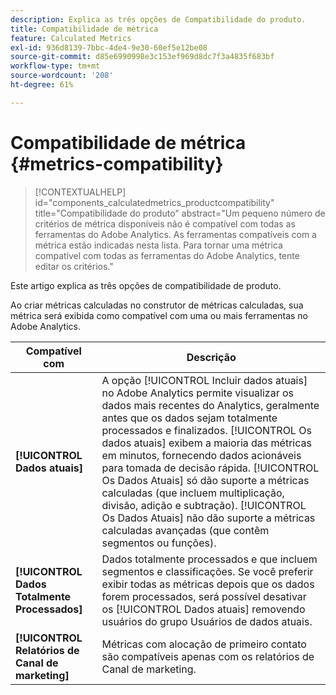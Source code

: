 ```yaml
---
description: Explica as três opções de Compatibilidade do produto.
title: Compatibilidade de métrica
feature: Calculated Metrics
exl-id: 936d8139-7bbc-4de4-9e30-60ef5e12be08
source-git-commit: d85e6990998e3c153ef969d8dc7f3a4835f683bf
workflow-type: tm+mt
source-wordcount: '208'
ht-degree: 61%

---
```


# Compatibilidade de métrica {#metrics-compatibility}

>[!CONTEXTUALHELP]
>id="components_calculatedmetrics_productcompatibility"
>title="Compatibilidade do produto"
>abstract="Um pequeno número de critérios de métrica disponíveis não é compatível com todas as ferramentas do Adobe Analytics. As ferramentas compatíveis com a métrica estão indicadas nesta lista. Para tornar uma métrica compatível com todas as ferramentas do Adobe Analytics, tente editar os critérios."

Este artigo explica as três opções de compatibilidade de produto.

Ao criar métricas calculadas no construtor de métricas calculadas, sua métrica será exibida como compatível com uma ou mais ferramentas no Adobe Analytics.


| Compatível com | Descrição |
| --- | --- |
| **[!UICONTROL Dados atuais]** | A opção [!UICONTROL Incluir dados atuais] no Adobe Analytics permite visualizar os dados mais recentes do Analytics, geralmente antes que os dados sejam totalmente processados e finalizados. [!UICONTROL Os dados atuais] exibem a maioria das métricas em minutos, fornecendo dados acionáveis para tomada de decisão rápida. [!UICONTROL Os Dados Atuais] só dão suporte a métricas calculadas (que incluem multiplicação, divisão, adição e subtração). [!UICONTROL Os Dados Atuais] não dão suporte a métricas calculadas avançadas (que contêm segmentos ou funções). |
| **[!UICONTROL Dados Totalmente Processados]** | Dados totalmente processados e que incluem segmentos e classificações. Se você preferir exibir todas as métricas depois que os dados forem processados, será possível desativar os [!UICONTROL Dados atuais] removendo usuários do grupo Usuários de dados atuais. |
| **[!UICONTROL Relatórios de Canal de marketing]** | Métricas com alocação de primeiro contato são compatíveis apenas com os relatórios de Canal de marketing. |
